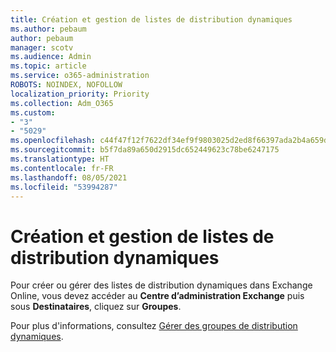 ```yaml
---
title: Création et gestion de listes de distribution dynamiques
ms.author: pebaum
author: pebaum
manager: scotv
ms.audience: Admin
ms.topic: article
ms.service: o365-administration
ROBOTS: NOINDEX, NOFOLLOW
localization_priority: Priority
ms.collection: Adm_O365
ms.custom:
- "3"
- "5029"
ms.openlocfilehash: c44f47f12f7622df34ef9f9803025d2ed8f66397ada2b4a659df9b4d2dc75781
ms.sourcegitcommit: b5f7da89a650d2915dc652449623c78be6247175
ms.translationtype: HT
ms.contentlocale: fr-FR
ms.lasthandoff: 08/05/2021
ms.locfileid: "53994287"
---
```

# <a name="creating-and-managing-dynamic-distribution-lists"></a>Création et gestion de listes de distribution dynamiques

Pour créer ou gérer des listes de distribution dynamiques dans Exchange Online, vous devez accéder au **Centre d’administration Exchange** puis sous **Destinataires**, cliquez sur **Groupes**.

Pour plus d'informations, consultez [Gérer des groupes de distribution dynamiques](https://docs.microsoft.com/exchange/recipients-in-exchange-online/manage-dynamic-distribution-groups/manage-dynamic-distribution-groups).
